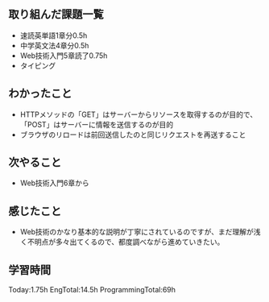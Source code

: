 ## 取り組んだ課題一覧
 - 速読英単語1章分0.5h
 - 中学英文法4章分0.5h
 - Web技術入門5章読了0.75h
- タイピング
## わかったこと
- HTTPメソッドの「GET」はサーバーからリソースを取得するのが目的で、「POST」はサーバーに情報を送信するのが目的
- ブラウザのリロードは前回送信したのと同じリクエストを再送すること
## 次やること
 - Web技術入門6章から
## 感じたこと
 - Web技術のかなり基本的な説明が丁寧にされているのですが、まだ理解が浅く不明点が多々出てくるので、都度調べながら進めていきたい。
## 学習時間
Today:1.75h EngTotal:14.5h ProgrammingTotal:69h